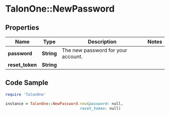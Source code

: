 # TalonOne::NewPassword

## Properties

Name | Type | Description | Notes
------------ | ------------- | ------------- | -------------
**password** | **String** | The new password for your account. | 
**reset_token** | **String** |  | 

## Code Sample

```ruby
require 'TalonOne'

instance = TalonOne::NewPassword.new(password: null,
                                 reset_token: null)
```


